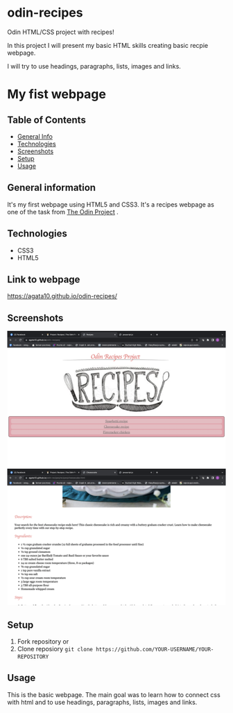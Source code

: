 # odin-recipes
Odin HTML/CSS project with recipes!

In this project I will present my basic HTML skills creating basic recpie webpage.

I will try to use headings, paragraphs, lists, images and links. 

# My fist webpage 

## Table of Contents
* [General Info](#general-information)
* [Technologies](#technologies)
* [Screenshots](#screenshots)
* [Setup](#setup)
* [Usage](#usage)


## General information
It's my first webpage using HTML5 and CSS3. It's a recipes webpage as one of the task from [The Odin Project](https://www.theodinproject.com/lessons/foundations-recipes) .

## Technologies
* CSS3
* HTML5

## Link to webpage
https://agata10.github.io/odin-recipes/

## Screenshots
![web](./images/web1.png)
![web](./images/web2.png)

## Setup

1. Fork repository
or
2. Clone reposiory
   `git clone https://github.com/YOUR-USERNAME/YOUR-REPOSITORY`

## Usage

This is the basic webpage. The main goal was to learn how to connect css with html and to use headings, paragraphs, lists, images and links. 